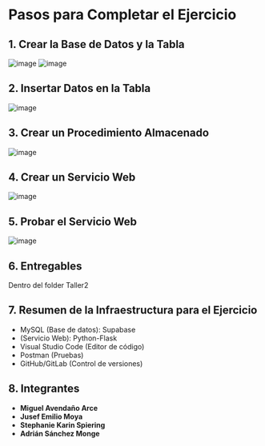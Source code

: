 # Pasos para Completar el Ejercicio

## 1. Crear la Base de Datos y la Tabla
![image](https://github.com/user-attachments/assets/12c163b3-c243-4755-9656-5d38d3985473)
![image](https://github.com/user-attachments/assets/66820c52-b344-48a3-a898-c414ea92cc55)


## 2. Insertar Datos en la Tabla
![image](https://github.com/user-attachments/assets/6d03bb2e-c4a3-4d81-8ac8-1cf3d1465d25)

## 3. Crear un Procedimiento Almacenado
![image](https://github.com/user-attachments/assets/1f31bfee-62c9-4714-aeb7-03668d4271da)

## 4. Crear un Servicio Web
![image](https://github.com/user-attachments/assets/15c45fb0-99cd-4bcd-a5c4-849e74bb690a)

## 5. Probar el Servicio Web
![image](https://github.com/user-attachments/assets/b3a56242-887b-4756-8c42-474a4c129e58)

## 6. Entregables
Dentro del folder Taller2

## 7. Resumen de la Infraestructura para el Ejercicio
- MySQL (Base de datos): Supabase
- (Servicio Web): Python-Flask
- Visual Studio Code (Editor de código)
- Postman (Pruebas)
- GitHub/GitLab (Control de versiones)

## 8. Integrantes
- **Miguel Avendaño Arce**
- **Jusef Emilio Moya**
- **Stephanie Karin Spiering**
- **Adrián Sánchez Monge**
